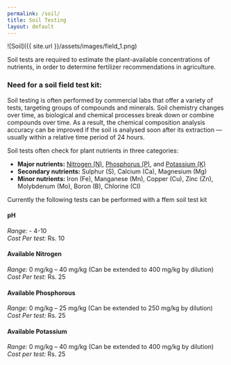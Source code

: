 ```yaml
---
permalink: /soil/
title: Soil Testing
layout: default
---
```


![Soil]({{ site.url }}/assets/images/field_1.png)

Soil tests are required to estimate the plant-available concentrations of nutrients, in order to
determine fertilizer recommendations in agriculture.

### Need for a soil field test kit:
Soil testing is often performed by commercial labs that offer a variety of tests, targeting groups
of compounds and minerals. Soil chemistry changes over time, as biological and chemical
processes break down or combine compounds over time. As a result, the chemical composition
analysis accuracy can be improved if the soil is analysed soon after its extraction — usually
within a relative time period of 24 hours.

Soil tests often check for plant nutrients in three categories:
* **Major nutrients:** [Nitrogen (N)](#nitrogen), [Phosphorus (P)](#phosphorous), and [Potassium (K)](#phosphorous)
* **Secondary nutrients:** Sulphur (S), Calcium (Ca), Magnesium (Mg)
* **Minor nutrients:** Iron (Fe), Manganese (Mn), Copper (Cu), Zinc (Zn), Molybdenum (Mo),
Boron (B), Chlorine (Cl)

Currently the following tests can be performed with a ffem soil test kit

<a name="ph"></a>
#### pH
_Range:_ - 4-10<br>
_Cost Per test:_ Rs. 10

<a name="nitrogen"></a>
#### Available Nitrogen
_Range:_ 0 mg/kg – 40 mg/kg (Can be extended to 400 mg/kg by dilution)<br>
_Cost Per test:_ Rs. 25

<a name="phosphorous"></a>
#### Available Phosphorous
_Range:_ 0 mg/kg – 25 mg/kg (Can be extended to 250 mg/kg by dilution)<br>
_Cost Per test:_ Rs. 25

<a name="potassium"></a>
#### Available Potassium
_Range:_  0 mg/kg – 40 mg/kg (Can be extended to 400 mg/kg by dilution)<br>
_Cost per test:_  Rs. 25